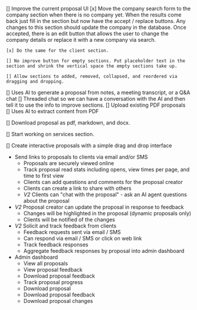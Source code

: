   
[] Improve the current proposal UI
    [x] Move the company search form to the company section when there is no company yet. When the results come back just fill in the section but now have the accept / replace buttons. Any changes to this section should update the company in the database. Once accepted, there is an edit button that allows the user to change the company details or replace it with a new company via search.

    [x] Do the same for the client section.

    [] No improve button for empty sections. Put placeholder text in the section and shrink the vertical space the empty sections take up. 

    [] Allow sections to added, removed, collapsed, and reordered via dragging and dropping.

[] Uses AI to generate a proposal from notes, a meeting transcript, or a Q&A chat
    [] Threaded chat so we can have a conversation with the AI and then tell it to use the info to improve sections.
    [] Upload existing PDF proposals     
        [] Uses AI to extract content from PDF

[] Download proposal as pdf, markdown, and docx.

[] Start working on services section.


[] Create interactive proposals with a simple drag and drop interface


- Send links to proposals to clients via email and/or SMS
  - Proposals are securely viewed online
  - Track proposal read stats including opens, view times per page, and time to first view
  - Clients can add questions and comments for the proposal creator
  - Clients can create a link to share with others
  - *V2* Clients can "chat with the proposal" - ask an AI agent questions about the proposal
- *V2* Proposal creator can update the proposal in response to feedback
  - Changes will be highlighted in the proposal (dynamic proposals only)
  - Clients will be notified of the changes
- *V2* Solicit and track feedback from clients
  - Feedback requests sent via email / SMS
  - Can respond via email / SMS or click on web link
  - Track feedback responses
  - Aggregate feedback responses by proposal into admin dashboard
- Admin dashboard
  - View all proposals
  - View proposal feedback
  - Download proposal feedback
  - Track proposal progress
  - Download proposal
  - Download proposal feedback
  - Download proposal changes